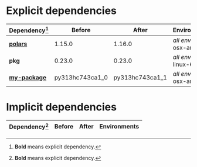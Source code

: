 # Explicit dependencies

|Dependency[^1]|Before|After|Environments|
|-|-|-|-|
|[**polars**](https://prefix.dev/channels/conda-forge/packages/polars)|1.15.0|1.16.0|*all envs* on osx-arm64|
|**pkg**|0.23.0|0.23.0|*all envs* on linux-64|
|[**my-package**](https://prefix.dev/channels/conda-forge/packages/my-package)|py313hc743ca1_0|py313hc743ca1_1|*all envs* on osx-arm64|

# Implicit dependencies

|Dependency[^1]|Before|After|Environments|
|-|-|-|-|


[^1]: **Bold** means explicit dependency.
[^2]: Dependency got downgraded.
